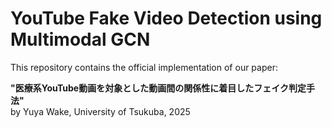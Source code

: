 # YouTube Fake Video Detection using Multimodal GCN
This repository contains the official implementation of our paper:

**"医療系YouTube動画を対象とした動画間の関係性に着目したフェイク判定手法"**  
by Yuya Wake, University of Tsukuba, 2025
